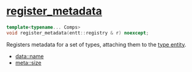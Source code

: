# [register_metadata](register_metadata.hpp)

```cpp
template<typename... Comps>
void register_metadata(entt::registry & r) noexcept;
```

Registers metadata for a set of types, attaching them to the [type entity](../type_helper.md).

* [data::name](../../data/name.md)
* [meta::size](../../meta/size.md)